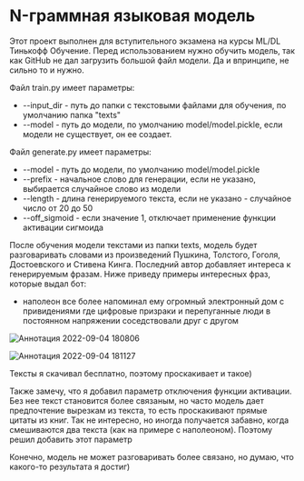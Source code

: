 # N-граммная языковая модель 
Этот проект выполнен для вступительного экзамена на курсы ML/DL Тинькофф Обучение.
Перед использованием нужно обучить модель, так как GitHub не дал загрузить большой файл модели. Да и впринципе, не сильно то и нужно.

Файл train.py имеет параметры:
  - --input_dir - путь до папки с текстовыми файлами для обучения, по умолчанию папка "texts"
  - --model - путь до модели, по умолчанию model/model.pickle, если модели не существует, он ее создает.

Файл generate.py имеет параметры:
  - --model - путь до модели, по умолчанию model/model.pickle
  - --prefix - начальное слово для генерации, если не указано, выбирается случайное слово из модели
  - --length - длина генерируемого текста, если не указано - случайное число от 20 до 50
  - --off_sigmoid - если значение 1, отключает применение функции активации сигмоида
  
После обучения модели текстами из папки texts, модель будет разговаривать словами из произведений Пушкина, Толстого, Гоголя, Достоевского и Стивена Кинга. Последний автор добавляет интереса к генерируемым фразам. Ниже приведу примеры интересных фраз, которые выдал бот:
   - наполеон все более напоминал ему огромный электронный дом с привидениями где цифровые призраки и перепуганные люди в постоянном напряжении соседствовали друг с другом
   
   ![Аннотация 2022-09-04 180806](https://user-images.githubusercontent.com/44606552/188836983-37bd2071-5a60-42cd-93f8-8b1d93eb5adb.jpg)
   
   ![Аннотация 2022-09-04 181127](https://user-images.githubusercontent.com/44606552/188837083-8e3511a5-1e45-431a-9796-91e29e28ae01.jpg)
   
Тексты я скачивал бесплатно, поэтому проскакивает и такое)

Также замечу, что я добавил параметр отключения функции активации. Без нее текст становится более связаным, но часто модель дает предпочтение вырезкам из текста, то есть проскакивают прямые цитаты из книг. Так не интересно, но иногда получается забавно, когда смешиваются два текста (как на примере с наполеоном). Поэтому решил добавить этот параметр

Конечно, модель не может разговаривать более связано, но думаю, что какого-то результата я достиг) 
